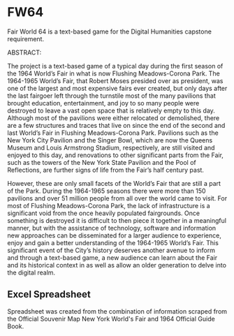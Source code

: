 # FW64

Fair World 64 is a text-based game for the Digital Humanities capstone requirement.

ABSTRACT:

The project is a text-based game of a typical day during the first season of the 1964 World’s Fair in what is now Flushing Meadows-Corona Park. The 1964-1965 World’s Fair, that Robert Moses presided over as president, was one of the largest and most expensive fairs ever created, but only days after the last fairgoer left through the turnstile most of the many pavilions that brought education, entertainment, and joy to so many people were destroyed to leave a vast open space that is relatively empty to this day. Although most of the pavilions were either relocated or demolished, there are a few structures and traces that live on since the end of the second and last World’s Fair in Flushing Meadows-Corona Park. Pavilions such as the New York City Pavilion and the Singer Bowl, which are now the Queens Museum and Louis Armstrong Stadium, respectively, are still visited and enjoyed to this day, and renovations to other significant parts from the Fair, such as the towers of the New York State Pavilion and the Pool of Reflections, are further signs of life from the Fair’s half century past.		
  
However, these are only small facets of the World’s Fair that are still a part of the Park. During the 1964-1965 seasons there were more than 150 pavilions and over 51 million people from all over the world came to visit. For most of Flushing Meadows-Corona Park, the lack of infrastructure is a significant void from the once heavily populated fairgrounds. Once something is destroyed it is difficult to then piece it together in a meaningful manner, but with the assistance of technology, software and information new approaches can be disseminated for a larger audience to experience, enjoy and gain a better understanding of the 1964-1965 World’s Fair. This significant event of the City’s history deserves another avenue to inform and through a text-based game, a new audience can learn about the Fair and its historical context in as well as allow an older generation to delve into the digital realm.


## Excel Spreadsheet

Spreadsheet was created from the combination of information scraped from the Official Souvenir Map New York World's Fair and 1964 Official Guide Book. 
